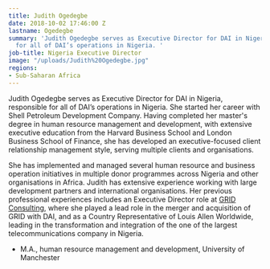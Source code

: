 ```yaml
---
title: Judith Ogedegbe
date: 2018-10-02 17:46:00 Z
lastname: Ogedegbe
summary: 'Judith Ogedegbe serves as Executive Director for DAI in Nigeria, responsible
  for all of DAI’s operations in Nigeria. '
job-title: Nigeria Executive Director
image: "/uploads/Judith%20Ogedegbe.jpg"
regions:
- Sub-Saharan Africa
---
```


Judith Ogedegbe serves as Executive Director for DAI in Nigeria, responsible for all of DAI’s operations in Nigeria. She started her career with Shell Petroleum Development Company. Having completed her master's degree in human resource management and development, with extensive executive education from the Harvard Business School and London Business School of Finance, she has developed an executive-focused client relationship management style, serving multiple clients and organisations.
 
She has implemented and managed several human resource and business operation initiatives in multiple donor programmes across Nigeria and other organisations in Africa. Judith has extensive experience working with large development partners and international organisations. Her previous professional experiences includes an Executive Director role at [GRID Consulting](https://www.dai.com/news/dai-joins-forces-with-nigerias-grid-consulting), where she played a lead role in the  merger and acquisition of GRID with DAI, and as a Country Representative of Louis Allen Worldwide, leading in the transformation and integration of the one of the largest telecommunications company in Nigeria.

* M.A., human resource management and development, University of Manchester